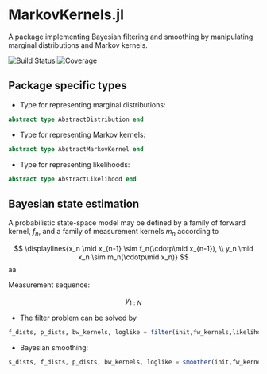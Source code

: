# MarkovKernels.jl 

A package implementing Bayesian filtering and smoothing by manipulating marginal distributions and Markov kernels.

[![Build Status](https://github.com/filtron/MarkovKernels.jl/actions/workflows/CI.yml/badge.svg?branch=main)](https://github.com/filtron/MarkovKernels.jl/actions/workflows/CI.yml?query=branch%3Amain)
[![Coverage](https://codecov.io/gh/filtron/MarkovKernels.jl/branch/main/graph/badge.svg)](https://codecov.io/gh/filtron/MarkovKernels.jl)

## Package specific types

* Type for representing marginal distributions: 

```julia
abstract type AbstractDistribution end
```

* Type for representing Markov kernels: 

```julia
abstract type AbstractMarkovKernel end
```

* Type for representing likelihoods: 

```julia
abstract type AbstractLikelihood end
```

## Bayesian state estimation 
A probabilistic state-space model may be defined by a family of forward kernel, $f_n$, and a family of measurement kernels $m_n$ according to 

$$ 
\displaylines{x_n \mid x_{n-1} \sim f_n(\cdotp\mid x_{n-1}), \\
y_n \mid x_n \sim m_n(\cdotp\mid x_n)}
$$
aa

Measurement sequence: 

$$ y_{1:N} $$ 

* The filter problem can be solved by 
```julia 
f_dists, p_dists, bw_kernels, loglike = filter(init,fw_kernels,likelihoods) 
```

* Bayesian smoothing: 
```julia
s_dists, f_dists, p_dists, bw_kernels, loglike = smoother(init,fw_kernels,likelihoods)
```

